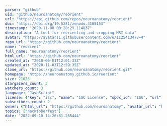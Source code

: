 ```yaml
---
parser: "github"
uid: "github/neuroanatomy/reorient"
url: "https://api.github.com/repos/neuroanatomy/reorient"
doi: "https://doi.org/10.5281/zenodo.4165153"
timestamp: "2020-11-08 00:20:29.114837"
description: "A tool for reorienting and cropping MRI data"
avatar: "https://avatars1.githubusercontent.com/u/11254134?v=4"
repo_url: "https://github.com/neuroanatomy/reorient"
name: "reorient"
full_name: "neuroanatomy/reorient"
html_url: "https://github.com/neuroanatomy/reorient"
created_at: "2018-06-01T12:01:33Z"
updated_at: "2020-11-03T12:59:35Z"
clone_url: "https://github.com/neuroanatomy/reorient.git"
homepage: "https://neuroanatomy.github.io/reorient"
size: 21625
stargazers_count: 3
watchers_count: 3
language: "JavaScript"
license: {"key": "isc", "name": "ISC License", "spdx_id": "ISC", "url": "https://api.github.com/licenses/isc", "node_id": "MDc6TGljZW5zZTEw"}
subscribers_count: 2
owner: {"html_url": "https://github.com/neuroanatomy", "avatar_url": "https://avatars1.githubusercontent.com/u/11254134?v=4", "login": "neuroanatomy", "type": "Organization"}
topics: ["hacktoberfest"]
date: "2022-09-10 14:26:31.265444"
---
```

